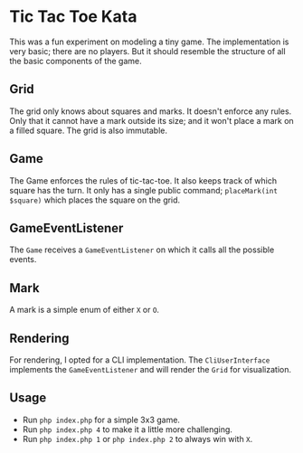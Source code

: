 # Tic Tac Toe Kata

This was a fun experiment on modeling a tiny game. The implementation is very basic; there are no players. But it
should resemble the structure of all the basic components of the game. 

## Grid
The grid only knows about squares and marks. It doesn't enforce any rules. Only that it cannot have a mark outside 
its size; and it won't place a mark on a filled square. The grid is also immutable.

## Game
The Game enforces the rules of tic-tac-toe. It also keeps track of which square has the turn. It only has a single
public command; `placeMark(int $square)` which places the square on the grid.

## GameEventListener
The `Game` receives a `GameEventListener` on which it calls all the possible events.

## Mark
A mark is a simple enum of either `X` or `O`.

## Rendering
For rendering, I opted for a CLI implementation. The `CliUserInterface` implements the `GameEventListener` and will
render the `Grid` for visualization.

## Usage

- Run `php index.php` for a simple 3x3 game.
- Run `php index.php 4` to make it a little more challenging. 
- Run `php index.php 1` or `php index.php 2` to always win with `X`.
